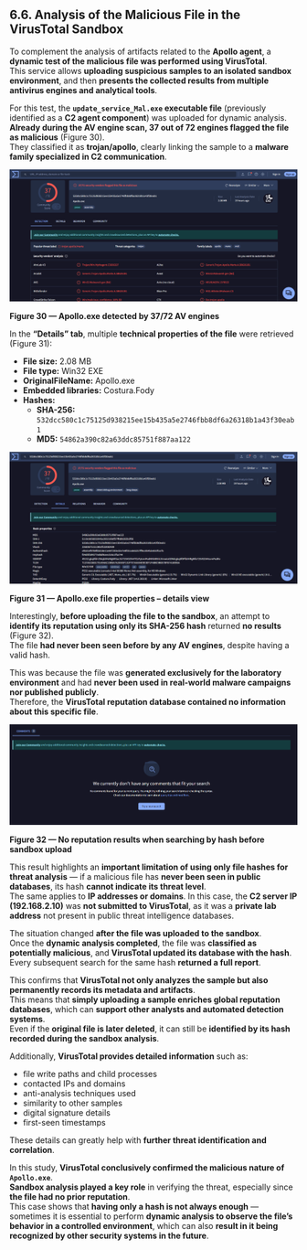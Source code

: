 ## 6.6. Analysis of the Malicious File in the VirusTotal Sandbox

To complement the analysis of artifacts related to the **Apollo agent**, a **dynamic test of the malicious file was performed using VirusTotal**.  
This service allows **uploading suspicious samples to an isolated sandbox environment**, and then **presents the collected results from multiple antivirus engines and analytical tools**.

For this test, the **`update_service_Mal.exe` executable file** (previously identified as a **C2 agent component**) was uploaded for dynamic analysis.  
**Already during the AV engine scan, 37 out of 72 engines flagged the file as malicious** (Figure 30).  
They classified it as **trojan/apollo**, clearly linking the sample to a **malware family specialized in C2 communication**.

![Figure 30 — Apollo.exe detected by 37/72 AV engines](./images/virustotal_37of72_detection.png)

**Figure 30 — Apollo.exe detected by 37/72 AV engines**

In the **“Details” tab**, multiple **technical properties of the file** were retrieved (Figure 31):

- **File size:** 2.08 MB  
- **File type:** Win32 EXE  
- **OriginalFileName:** Apollo.exe  
- **Embedded libraries:** Costura.Fody  
- **Hashes:**  
  - **SHA-256:** `532dcc580c1c75125d938215ee15b435a5e2746fbb8df6a26318b1a43f30eab1`  
  - **MD5:** `54862a390c82a63ddc85751f887aa122`

![Figure 31 — Apollo.exe file properties – details view](./images/virustotal_apollo_details.png)

**Figure 31 — Apollo.exe file properties – details view**

Interestingly, **before uploading the file to the sandbox**, an attempt to **identify its reputation using only its SHA-256 hash** returned **no results** (Figure 32).  
The file **had never been seen before by any AV engines**, despite having a valid hash.  

This was because the file was **generated exclusively for the laboratory environment** and had **never been used in real-world malware campaigns nor published publicly**.  
Therefore, the **VirusTotal reputation database contained no information about this specific file**.

![Figure 32 — No reputation results when searching by hash before sandbox upload](./images/virustotal_no_results_before_upload.png)

**Figure 32 — No reputation results when searching by hash before sandbox upload**

This result highlights an **important limitation of using only file hashes for threat analysis** — if a malicious file has **never been seen in public databases**, its hash **cannot indicate its threat level**.  
The same applies to **IP addresses or domains**. In this case, the **C2 server IP (192.168.2.10)** was **not submitted to VirusTotal**, as it was a **private lab address** not present in public threat intelligence databases.

The situation changed **after the file was uploaded to the sandbox**.  
Once the **dynamic analysis completed**, the file was **classified as potentially malicious**, and **VirusTotal updated its database with the hash**.  
Every subsequent search for the same hash **returned a full report**.

This confirms that **VirusTotal not only analyzes the sample but also permanently records its metadata and artifacts**.  
This means that **simply uploading a sample enriches global reputation databases**, which can **support other analysts and automated detection systems**.  
Even if the **original file is later deleted**, it can still be **identified by its hash recorded during the sandbox analysis**.

Additionally, **VirusTotal provides detailed information** such as:

- file write paths and child processes  
- contacted IPs and domains  
- anti-analysis techniques used  
- similarity to other samples  
- digital signature details  
- first-seen timestamps

These details can greatly help with **further threat identification and correlation**.

In this study, **VirusTotal conclusively confirmed the malicious nature of `Apollo.exe`**.  
**Sandbox analysis played a key role** in verifying the threat, especially since **the file had no prior reputation**.  
This case shows that **having only a hash is not always enough** — sometimes it is essential to perform **dynamic analysis to observe the file’s behavior in a controlled environment**, which can also **result in it being recognized by other security systems in the future**.
